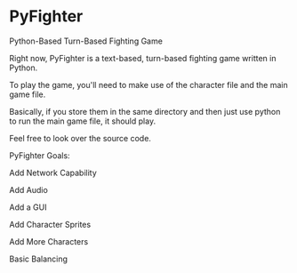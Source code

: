 # PyFighter
Python-Based Turn-Based Fighting Game

Right now, PyFighter is a text-based, turn-based fighting game written in Python.

To play the game, you'll need to make use of the character file and the main game file.

Basically, if you store them in the same directory and then just use python to run the main game file, it should play.

Feel free to look over the source code.




PyFighter Goals:

Add Network Capability

Add Audio

Add a GUI

Add Character Sprites

Add More Characters

Basic Balancing
